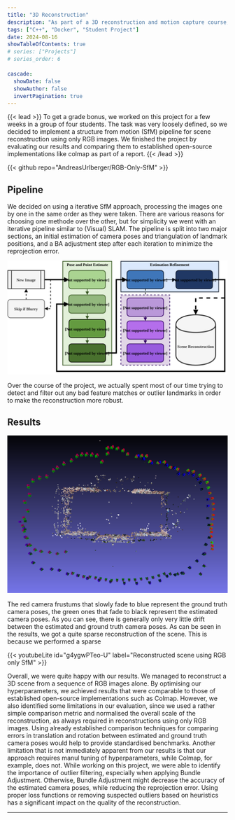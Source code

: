 ```yaml
---
title: "3D Reconstruction"
description: "As part of a 3D reconstruction and motion capture course, we implemented a programm for scene reconstruction based solely on RGB images."
tags: ["C++", "Docker", "Student Project"]
date: 2024-08-16
showTableOfContents: true
# series: ["Projects"]
# series_order: 6

cascade:
  showDate: false
  showAuthor: false
  invertPagination: true
---
```


{{< lead >}}
To get a grade bonus, we worked on this project for a few weeks in a group of four students. The task was very loosely defined, so we decided to implement a structure from motion (SfM) pipeline for scene reconstruction using only RGB images. We finished the project by evaluating our results and comparing them to established open-source implementations like colmap as part of a report.
{{< /lead >}} 

<div class="backdrop-blur">
  {{< github repo="AndreasUrlberger/RGB-Only-SfM" >}}
</div>

## Pipeline

We decided on using a iterative SfM approach, processing the images one by one in the same order as they were taken. There are various reasons for choosing one methode over the other, but for simplicity we went with an iterative pipeline similar to (Visual) SLAM. The pipeline is split into two major sections, an initial estimation of camera poses and triangulation of landmark positions, and a BA adjustment step after each iteration to minimize the reprojection error. 

![Overview of our SfM pipeline](our_pipeline.svg)

Over the course of the project, we actually spent most of our time trying to detect and filter out any bad feature matches or outlier landmarks in order to make the reconstruction more robust.

## Results

![Reconstructed camera poses and landmarks](featured.png)

The red camera frustums that slowly fade to blue represent the ground truth camera poses, the green ones that fade to black represent the estimated camera poses. As you can see, there is generally only very little drift between the estimated and ground truth camera poses. As can be seen in the results, we got a quite sparse reconstruction of the scene. This is because we performed a sparse 

{{< youtubeLite id="g4ygwPTeo-U" label="Reconstructed scene using RGB only SfM" >}}

Overall, we were quite happy with our results. We managed to reconstruct a 3D scene from a sequence of RGB images alone. By optimising our hyperparameters, we achieved results that were comparable to those of established open-source implementations such as Colmap. However, we also identified some limitations in our evaluation, since we used a rather simple comparison metric and normalised the overall scale of the reconstruction, as always required in reconstructions using only RGB images. Using already established comparison techniques for comparing errors in translation and rotation between estimated and ground truth camera poses would help to provide standardised benchmarks. Another limitation that is not immediately apparent from our results is that our approach requires manul tuning of hyperparameters, while Colmap, for example, does not.
While working on this project, we were able to identify the importance of outlier filtering, especially when applying Bundle Adjustment. Otherwise, Bundle Adjustment might decrease the accuracy of the estimated camera poses, while reducing the reprojection error. Using proper loss functions or removing suspected outliers based on heuristics has a significant impact on the quality of the reconstruction.

---
